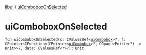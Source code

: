 [libui](index.md) / [uiComboboxOnSelected](./ui-combobox-on-selected.md)

# uiComboboxOnSelected

`fun uiComboboxOnSelected(c: CValuesRef<`[`uiCombobox`](ui-combobox.md)`>?, f: CPointer<CFunction<(CPointer<`[`uiCombobox`](ui-combobox.md)`>?, COpaquePointer?) -> Unit>>?, data: CValuesRef<*>?): Unit`